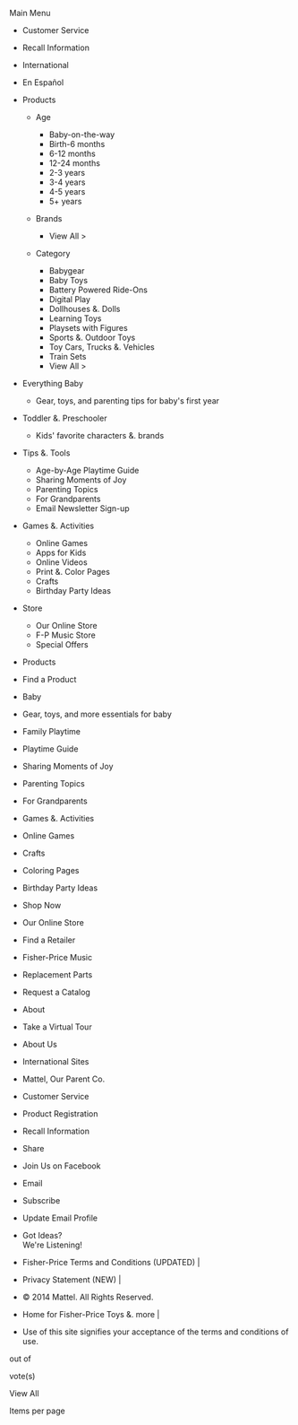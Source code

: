 Main Menu

*   Customer Service
*   Recall Information
*   International
*   En Español

*   Products
    *   Age
        *   Baby-on-the-way
        *   Birth-6 months
        *   6-12 months
        *   12-24 months
        *   2-3 years
        *   3-4 years
        *   4-5 years
        *   5+ years
    *   Brands
        
        *   View All >
    *   Category
        *   Babygear
        *   Baby Toys
        *   Battery Powered Ride-Ons
        *   Digital Play
        *   Dollhouses &. Dolls
        *   Learning Toys
        *   Playsets with Figures
        *   Sports &. Outdoor Toys
        *   Toy Cars, Trucks &. Vehicles
        *   Train Sets
        *   View All >

*   Everything Baby
    *   Gear, toys, and parenting tips for baby's first year

*   Toddler &. Preschooler
    *   Kids' favorite characters &. brands

*   Tips &. Tools
    *   Age-by-Age Playtime Guide
    *   Sharing Moments of Joy
    *   Parenting Topics
    *   For Grandparents
    *   Email Newsletter Sign-up

*   Games &. Activities
    *   Online Games
    *   Apps for Kids
    *   Online Videos
    *   Print &. Color Pages
    *   Crafts
    *   Birthday Party Ideas

*   Store
    *   Our Online Store
    *   F-P Music Store
    *   Special Offers

*   Products
*   Find a Product

*   Baby
*   Gear, toys, and more essentials for baby

*   Family Playtime
*   Playtime Guide
*   Sharing Moments of Joy
*   Parenting Topics
*   For Grandparents

*   Games &. Activities
*   Online Games
*   Crafts
*   Coloring Pages
*   Birthday Party Ideas

*   Shop Now
*   Our Online Store
*   Find a Retailer
*   Fisher-Price Music
*   Replacement Parts
*   Request a Catalog

*   About
*   Take a Virtual Tour
*   About Us
*   International Sites
*   Mattel, Our Parent Co.

*   Customer Service

*   Product Registration

*   Recall Information

*   Share
*   Join Us on Facebook

*   Email
*   Subscribe
*   Update Email Profile

*   Got Ideas?  
    We're Listening!

*   Fisher-Price Terms and Conditions (UPDATED) |
*   Privacy Statement (NEW) |
*   © 2014 Mattel. All Rights Reserved.

*   Home for Fisher-Price Toys &. more |
*   Use of this site signifies your acceptance of the terms and conditions of use.

out of

vote(s)

View All

Items per page